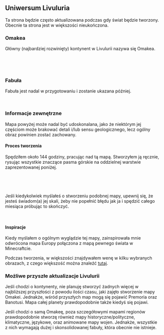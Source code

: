 <BackToOther></BackToOther>

## Uniwersum Livuluria

Ta strona będzie często aktualizowana podczas gdy świat będzie tworzony. Obecnie ta strona jest w większości nieukończona.

### Omakea

Główny (najbardziej rozwinięty) kontynent w Livulurii nazywa się Omakea.

<br />

<MdImage img="Omakea.png"></MdImage>

<br />

### Fabuła

Fabuła jest nadal w przygotowaniu i zostanie ukazana później.

<br />

### Informacje zewnętrzne

Mapa powyżej może nadal być udoskonalana, jako że niektórym jej częściom może brakować detali i/lub sensu geologicznego, lecz ogólny obraz powinien zostać zachowany.

#### Proces tworzenia

Spędziłem około 144 godziny, pracując nad tą mapą. Stworzyłem ją ręcznie, rysując wszystkie znaczące pasma górskie na oddzielnej warstwie zaprezentowanej poniżej.

<br />

<MdImage img="Omakea-ridges.png"></MdImage>

<br />

Jeśli kiedykolwiek myślałeś o stworzeniu podobnej mapy, upewnij się, że jesteś świadom(a) jej skali, żeby nie popełnić błędu jak ja i spędzić całego miesiąca próbując to skończyć.

<br />

#### Inspiracje

Kiedy myślałem o ogólnym wyglądzie tej mapy, zainspirowała mnie odwrócona mapa Europy połączona z mapą pewnego świata w Minecraftcie.

Podczas tworzenia, w większości znajdywałem wenę w kilku wybranych obrazach, z czego większość można znaleźć [tutaj](https://drive.google.com/file/d/1fnRYNkDJXyqwuk_lhl0AE_i5_P7zwMoQ/view?usp=sharing).

### Możliwe przyszłe aktualizacje Livulurii

Jeśli chodzi o kontynenty, nie planuję stworzyć żadnych więcej w najbliższej przyszłości z powodu ilości czasu, jaki zajęło stworzenie mapy Omakei. Jednakże, wśród przyszłych map mogą się pojawić Premoria oraz Banotusi. Mapa całej planety prawdopodobnie także kiedyś się pojawi.

Jeśli chodzi o samą Omakeę, poza szczegółowymi mapami regionów prawdopodobnie stworzę również mapy historyczne/polityczne, klimatyczne, językowe, oraz animowane mapy wojen. Jednakże, wszystkie z nich wymagają dużej i skonsolidowanej fabuły, która obecnie nie istnieje.